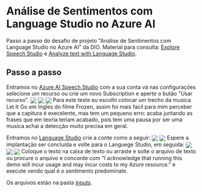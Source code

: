 # Análise de Sentimentos com Language Studio no Azure AI
Passo a passo do desafio de projeto "Análise de Sentimentos com Language Studio no Azure AI" da DIO. Material para consulta: [Explore Speech Studio](https://microsoftlearning.github.io/mslearn-ai-fundamentals/Instructions/Labs/09-speech.html) e [Analyze text with Language Studio](https://microsoftlearning.github.io/mslearn-ai-fundamentals/Instructions/Labs/06-text-analysis.html).
## Passo a passo
Entramos no [Azure AI Speech Studio](https://speech.microsoft.com/) com a sua conta vá nas configurações selecione um recurso ou crie um novo Subscription e aperte o butão "Usar recurso".
<img align="center" src="https://github.com/ThaynaL/Microsoft-Azure-AI-Fundamentals/blob/main/Análise-de-Sentimentos/img/fala-texto_img1.png"/>
<img align="center" src="https://github.com/ThaynaL/Microsoft-Azure-AI-Fundamentals/blob/main/Análise-de-Sentimentos/img/fala-texto_img2.png"/>
<img align="center" src="https://github.com/ThaynaL/Microsoft-Azure-AI-Fundamentals/blob/main/Análise-de-Sentimentos/img/fala-texto_img3.png"/>
Para este teste eu escolhi colocar um trecho da musica Let It Go em Ingles do filme Frozen, assim foi mais facil para mim perceber que a capitura é execelente, mas tem um pequeno erro: acaba juntando as frases que em teoria teriam acabado, pois tem uma pausa por ser uma musica achai a detecção muito precisa em geral. 

Entramos no [Language Studio](https://language.cognitive.azure.com/) crie a conte como a seguir:
<img align="center" src="https://github.com/ThaynaL/Microsoft-Azure-AI-Fundamentals/blob/main/Análise-de-Sentimentos/img/analize-texto_img1.png"/>
<img align="center" src="https://github.com/ThaynaL/Microsoft-Azure-AI-Fundamentals/blob/main/Análise-de-Sentimentos/img/analize-texto_img2.png"/>
Espere a implantação ser concluída e volte para o Languege Studio, em seguida:
<img align="center" src="https://github.com/ThaynaL/Microsoft-Azure-AI-Fundamentals/blob/main/Análise-de-Sentimentos/img/analize-texto_img3.png"/>
<img align="center" src="https://github.com/ThaynaL/Microsoft-Azure-AI-Fundamentals/blob/main/Análise-de-Sentimentos/img/analize-texto_img4.png"/>
<img align="center" src="https://github.com/ThaynaL/Microsoft-Azure-AI-Fundamentals/blob/main/Análise-de-Sentimentos/img/analize-texto_img5.png"/>
Coloque o texto na caixa de texto ou arraste e solte o arquivo de texto ou procure o arquivo e concorde com "I acknowledge that running this demo will incur usage and may incur costs to my Azure resource." e execute vendo qual é o sentimento predominate.

Os arquivos estão na pasta [inputs](https://github.com/ThaynaL/Microsoft-Azure-AI-Fundamentals/tree/main/Análise-de-Sentimentos/inputs).